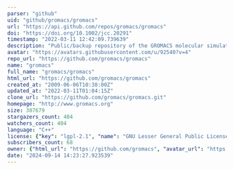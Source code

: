 ```yaml
---
parser: "github"
uid: "github/gromacs/gromacs"
url: "https://api.github.com/repos/gromacs/gromacs"
doi: "https://doi.org/10.1002/jcc.20291"
timestamp: "2022-03-11 12:42:09.739639"
description: "Public/backup repository of the GROMACS molecular simulation toolkit. Please do not mine the metadata blindly; we use https://gitlab.com/gromacs/gromacs for code review and issue tracking."
avatar: "https://avatars.githubusercontent.com/u/92540?v=4"
repo_url: "https://github.com/gromacs/gromacs"
name: "gromacs"
full_name: "gromacs/gromacs"
html_url: "https://github.com/gromacs/gromacs"
created_at: "2009-06-06T10:38:00Z"
updated_at: "2022-03-11T01:04:15Z"
clone_url: "https://github.com/gromacs/gromacs.git"
homepage: "http://www.gromacs.org"
size: 387679
stargazers_count: 404
watchers_count: 404
language: "C++"
license: {"key": "lgpl-2.1", "name": "GNU Lesser General Public License v2.1", "spdx_id": "LGPL-2.1", "url": "https://api.github.com/licenses/lgpl-2.1", "node_id": "MDc6TGljZW5zZTEx"}
subscribers_count: 68
owner: {"html_url": "https://github.com/gromacs", "avatar_url": "https://avatars.githubusercontent.com/u/92540?v=4", "login": "gromacs", "type": "Organization"}
date: "2024-09-14 14:23:27.923539"
---
```

